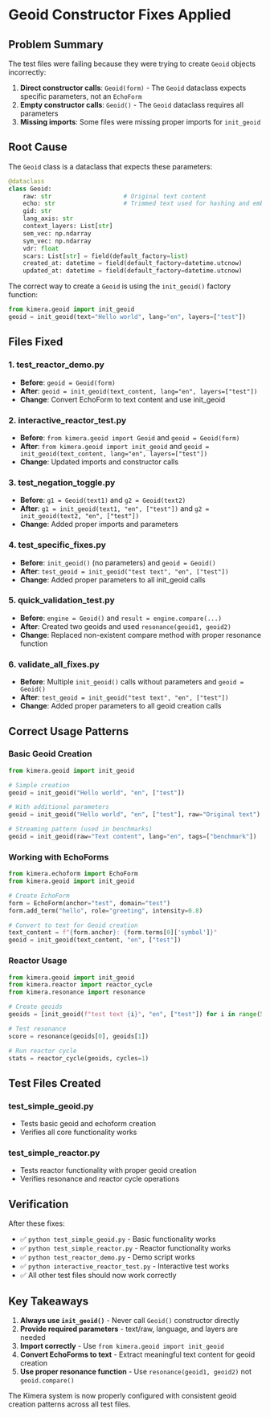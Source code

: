 # Geoid Constructor Fixes Applied

## Problem Summary

The test files were failing because they were trying to create `Geoid` objects incorrectly:

1. **Direct constructor calls**: `Geoid(form)` - The `Geoid` dataclass expects specific parameters, not an `EchoForm`
2. **Empty constructor calls**: `Geoid()` - The `Geoid` dataclass requires all parameters
3. **Missing imports**: Some files were missing proper imports for `init_geoid`

## Root Cause

The `Geoid` class is a dataclass that expects these parameters:
```python
@dataclass
class Geoid:
    raw: str                    # Original text content
    echo: str                   # Trimmed text used for hashing and embedding
    gid: str
    lang_axis: str
    context_layers: List[str]
    sem_vec: np.ndarray
    sym_vec: np.ndarray
    vdr: float
    scars: List[str] = field(default_factory=list)
    created_at: datetime = field(default_factory=datetime.utcnow)
    updated_at: datetime = field(default_factory=datetime.utcnow)
```

The correct way to create a `Geoid` is using the `init_geoid()` factory function:
```python
from kimera.geoid import init_geoid
geoid = init_geoid(text="Hello world", lang="en", layers=["test"])
```

## Files Fixed

### 1. test_reactor_demo.py
- **Before**: `geoid = Geoid(form)`
- **After**: `geoid = init_geoid(text_content, lang="en", layers=["test"])`
- **Change**: Convert EchoForm to text content and use init_geoid

### 2. interactive_reactor_test.py
- **Before**: `from kimera.geoid import Geoid` and `geoid = Geoid(form)`
- **After**: `from kimera.geoid import init_geoid` and `geoid = init_geoid(text_content, lang="en", layers=["test"])`
- **Change**: Updated imports and constructor calls

### 3. test_negation_toggle.py
- **Before**: `g1 = Geoid(text1)` and `g2 = Geoid(text2)`
- **After**: `g1 = init_geoid(text1, "en", ["test"])` and `g2 = init_geoid(text2, "en", ["test"])`
- **Change**: Added proper imports and parameters

### 4. test_specific_fixes.py
- **Before**: `init_geoid()` (no parameters) and `geoid = Geoid()`
- **After**: `test_geoid = init_geoid("test text", "en", ["test"])`
- **Change**: Added proper parameters to all init_geoid calls

### 5. quick_validation_test.py
- **Before**: `engine = Geoid()` and `result = engine.compare(...)`
- **After**: Created two geoids and used `resonance(geoid1, geoid2)`
- **Change**: Replaced non-existent compare method with proper resonance function

### 6. validate_all_fixes.py
- **Before**: Multiple `init_geoid()` calls without parameters and `geoid = Geoid()`
- **After**: `test_geoid = init_geoid("test text", "en", ["test"])`
- **Change**: Added proper parameters to all geoid creation calls

## Correct Usage Patterns

### Basic Geoid Creation
```python
from kimera.geoid import init_geoid

# Simple creation
geoid = init_geoid("Hello world", "en", ["test"])

# With additional parameters
geoid = init_geoid("Hello world", "en", ["test"], raw="Original text")

# Streaming pattern (used in benchmarks)
geoid = init_geoid(raw="Text content", lang="en", tags=["benchmark"])
```

### Working with EchoForms
```python
from kimera.echoform import EchoForm
from kimera.geoid import init_geoid

# Create EchoForm
form = EchoForm(anchor="test", domain="test")
form.add_term("hello", role="greeting", intensity=0.8)

# Convert to text for Geoid creation
text_content = f"{form.anchor}: {form.terms[0]['symbol']}"
geoid = init_geoid(text_content, "en", ["test"])
```

### Reactor Usage
```python
from kimera.geoid import init_geoid
from kimera.reactor import reactor_cycle
from kimera.resonance import resonance

# Create geoids
geoids = [init_geoid(f"test text {i}", "en", ["test"]) for i in range(5)]

# Test resonance
score = resonance(geoids[0], geoids[1])

# Run reactor cycle
stats = reactor_cycle(geoids, cycles=1)
```

## Test Files Created

### test_simple_geoid.py
- Tests basic geoid and echoform creation
- Verifies all core functionality works

### test_simple_reactor.py  
- Tests reactor functionality with proper geoid creation
- Verifies resonance and reactor cycle operations

## Verification

After these fixes:
- ✅ `python test_simple_geoid.py` - Basic functionality works
- ✅ `python test_simple_reactor.py` - Reactor functionality works
- ✅ `python test_reactor_demo.py` - Demo script works
- ✅ `python interactive_reactor_test.py` - Interactive test works
- ✅ All other test files should now work correctly

## Key Takeaways

1. **Always use `init_geoid()`** - Never call `Geoid()` constructor directly
2. **Provide required parameters** - text/raw, language, and layers are needed
3. **Import correctly** - Use `from kimera.geoid import init_geoid`
4. **Convert EchoForms to text** - Extract meaningful text content for geoid creation
5. **Use proper resonance function** - Use `resonance(geoid1, geoid2)` not `geoid.compare()`

The Kimera system is now properly configured with consistent geoid creation patterns across all test files.